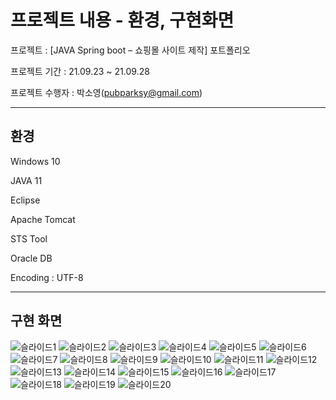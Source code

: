 # 프로젝트 내용 - 환경, 구현화면


프로젝트 : [JAVA Spring boot – 쇼핑몰 사이트 제작] 포트폴리오

프로젝트 기간 : 21.09.23 ~ 21.09.28

프로젝트 수행자 : 박소영(pubparksy@gmail.com)


* * *

## 환경

Windows 10

JAVA 11

Eclipse

Apache Tomcat

STS Tool

Oracle DB

Encoding : UTF-8


* * *
## 구현 화면

![슬라이드1](https://user-images.githubusercontent.com/92881331/143689400-3ad4c951-83be-482c-9cad-71f6529e0f0b.PNG)
![슬라이드2](https://user-images.githubusercontent.com/92881331/143689401-38df9efa-b340-469e-8cfa-8bcbed713ae7.PNG)
![슬라이드3](https://user-images.githubusercontent.com/92881331/143689402-92a116f9-0957-4634-a888-a03ca7e79c59.PNG)
![슬라이드4](https://user-images.githubusercontent.com/92881331/143689403-2df02c0d-30ca-4765-9515-3bc6f0c0d1df.PNG)
![슬라이드5](https://user-images.githubusercontent.com/92881331/143689404-b1037a8f-e159-4323-b9ec-29a7a57873c6.PNG)
![슬라이드6](https://user-images.githubusercontent.com/92881331/143689407-3f05d15a-7448-4159-9441-8739cade6a97.PNG)
![슬라이드7](https://user-images.githubusercontent.com/92881331/143689408-3156cd45-04f2-43f4-8066-7edbdd3d4210.PNG)
![슬라이드8](https://user-images.githubusercontent.com/92881331/143689409-4fc9449c-813a-400c-847d-1443039be978.PNG)
![슬라이드9](https://user-images.githubusercontent.com/92881331/143689410-7c370d36-98d0-4cb2-bd9a-07e65da7b370.PNG)
![슬라이드10](https://user-images.githubusercontent.com/92881331/143689411-e98ba219-4765-4ca0-8ae0-d5a5156b30d8.PNG)
![슬라이드11](https://user-images.githubusercontent.com/92881331/143689412-6d074823-d781-42bd-9359-23f668eb4bf3.PNG)
![슬라이드12](https://user-images.githubusercontent.com/92881331/143689413-b71ceaf1-12bc-414f-a89a-1220d5401ddf.PNG)
![슬라이드13](https://user-images.githubusercontent.com/92881331/143689414-e0cb6298-2e43-4739-a4e1-05b05ad1724c.PNG)
![슬라이드14](https://user-images.githubusercontent.com/92881331/143689415-94b8e959-266d-49f3-847d-697404bf76a9.PNG)
![슬라이드15](https://user-images.githubusercontent.com/92881331/143689416-ed931f12-113d-4184-8ab8-fb76f362959a.PNG)
![슬라이드16](https://user-images.githubusercontent.com/92881331/143689418-3638c2a3-47e9-4189-b57a-fba0526e58d5.PNG)
![슬라이드17](https://user-images.githubusercontent.com/92881331/143689419-2a37c1e5-7c74-4507-94ee-1d2242e174ec.PNG)
![슬라이드18](https://user-images.githubusercontent.com/92881331/143689420-bc7e2348-fc3d-492c-899b-3ef2266834e2.PNG)
![슬라이드19](https://user-images.githubusercontent.com/92881331/143689421-43e390a0-2be2-4602-93ba-db563b1d23a4.PNG)
![슬라이드20](https://user-images.githubusercontent.com/92881331/143689422-66a08365-fc70-4558-8765-f4f39387e593.PNG)



